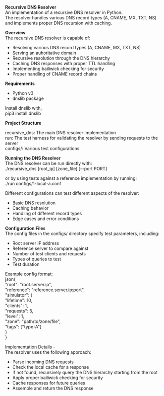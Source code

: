 **Recursive DNS Resolver**   
An implementation of a recursive DNS resolver in Python.    
The resolver handles various DNS record types (A, CNAME, MX, TXT, NS) and implements proper DNS recursion with caching.    

**Overview**  
The recursive DNS resolver is capable of:  
  - Resolving various DNS record types (A, CNAME, MX, TXT, NS)  
  - Serving an auhoritative domain   
  - Recursive resolution through the DNS hierarchy  
  - Caching DNS responses with proper TTL handling    
  - Implementing bailiwick checking for security    
  - Proper handling of CNAME record chains    

**Requirements**      
- Python v3    
- dnslib package     

Install dnslib with,      
pip3 install dnslib    

**Project Structure**    

recursive_dns: The main DNS resolver implementation    
run: The test harness for validating the resolver by sending requests to the server   
configs/: Various test configurations     

**Running the DNS Resolver**    
The DNS resolver can be run directly with:     
./recursive_dns [root_ip] [zone_file] [--port PORT]     

or by using tests against a reference implementation by running:     
./run configs/1-local-a.conf     

Different configurations can test different aspects of the resolver:

- Basic DNS resolution  
- Caching behavior  
- Handling of different record types  
- Edge cases and error conditions  

**Configuration Files**    
The config files in the configs/ directory specify test parameters, including:     

- Root server IP address   
- Reference server to compare against   
- Number of test clients and requests   
- Types of queries to test   
- Test duration   

Example config format:  
json{  
  "root": "root.server.ip",   
  "reference": "reference.server.ip:port",   
  "simulator": {   
    "lifetime": 10,   
    "clients": 1,   
    "requests": 5,   
    "level": 1,      
    "zone": "path/to/zone/file",    
    "tags": ["type-A"]    
  }        
}     

Implementation Details -      
The resolver uses the following approach:     

- Parse incoming DNS requests     
- Check the local cache for a response     
- If not found, recursively query the DNS hierarchy starting from the root     
- Apply proper bailiwick checking for security     
- Cache responses for future queries     
- Assemble and return the DNS response     
